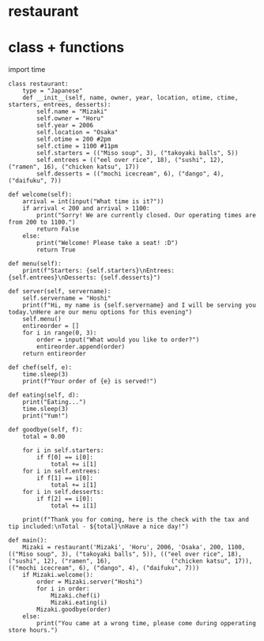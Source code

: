 # restaurant
# class + functions 

import time

    class restaurant:
        type = "Japanese"
        def __init__(self, name, owner, year, location, otime, ctime, starters, entrees, desserts):
            self.name = "Mizaki"
            self.owner = "Horu"
            self.year = 2006
            self.location = "Osaka"
            self.otime = 200 #2pm
            self.ctime = 1100 #11pm
            self.starters = (("Miso soup", 3), ("takoyaki balls", 5))
            self.entrees = (("eel over rice", 18), ("sushi", 12), ("ramen", 16), ("chicken katsu", 17))
            self.desserts = (("mochi icecream", 6), ("dango", 4), ("daifuku", 7))

    def welcome(self):
        arrival = int(input("What time is it?"))
        if arrival < 200 and arrival > 1100:
            print("Sorry! We are currently closed. Our operating times are from 200 to 1100.")
            return False
        else:
            print("Welcome! Please take a seat! :D")
            return True
                
    def menu(self):
        print(f"Starters: {self.starters}\nEntrees: {self.entrees}\nDesserts: {self.desserts}")
            
    def server(self, servername):
        self.servername = "Hoshi"
        print(f"Hi, my name is {self.servername} and I will be serving you today.\nHere are our menu options for this evening")
        self.menu()
        entireorder = []
        for i in range(0, 3):
            order = input("What would you like to order?")
            entireorder.append(order)
        return entireorder
            
    def chef(self, e):
        time.sleep(3)
        print(f"Your order of {e} is served!")
        
    def eating(self, d):
        print("Eating...")
        time.sleep(3)
        print("Yum!")
        
    def goodbye(self, f):
        total = 0.00
        
        for i in self.starters:
            if f[0] == i[0]:
                total += i[1]
        for i in self.entrees:
            if f[1] == i[0]:
                total += i[1]
        for i in self.desserts:
            if f[2] == i[0]:
                total += i[1]
            
        print(f"Thank you for coming, here is the check with the tax and tip included:\nTotal - ${total}\nHave a nice day!")

    def main():
        Mizaki = restaurant('Mizaki', 'Horu', 2006, 'Osaka', 200, 1100, (("Miso soup", 3), ("takoyaki balls", 5)), (("eel over rice", 18), ("sushi", 12), ("ramen", 16),                 ("chicken katsu", 17)), (("mochi icecream", 6), ("dango", 4), ("daifuku", 7)))
        if Mizaki.welcome():
            order = Mizaki.server("Hoshi")
            for i in order:
                Mizaki.chef(i)
                Mizaki.eating(i)
            Mizaki.goodbye(order)
        else:
            print("You came at a wrong time, please come during opperating store hours.")
